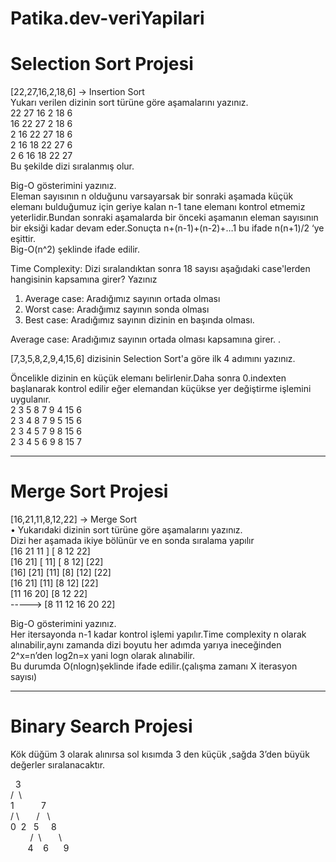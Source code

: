 # Patika.dev-veriYapilari  
# Selection Sort Projesi




[22,27,16,2,18,6] -> Insertion Sort <br>
Yukarı verilen dizinin sort türüne göre aşamalarını yazınız.<br>
22 27 16 2 18 6<br>
16 22 27 2 18 6 <br>
2 16 22 27 18 6<br>
2 16 18 22 27 6<br>
2 6 16 18 22 27 <br>
Bu şekilde dizi sıralanmış olur.<br>

Big-O gösterimini yazınız.<br>
Eleman sayısının n olduğunu varsayarsak bir sonraki aşamada  küçük elemanı bulduğumuz için geriye kalan n-1 tane elemanı kontrol etmemiz yeterlidir.Bundan sonraki aşamalarda bir önceki aşamanın eleman sayısının bir eksiği kadar devam eder.Sonuçta n+(n-1)+(n-2)+…1 bu ifade n(n+1)/2 ‘ye eşittir.<br> 
Big-O(n^2) şeklinde ifade edilir.<br>





Time Complexity: Dizi sıralandıktan sonra 18 sayısı aşağıdaki case'lerden hangisinin kapsamına girer? Yazınız
1.	Average case: Aradığımız sayının ortada olması
2.	Worst case: Aradığımız sayının sonda olması
3.	Best case: Aradığımız sayının dizinin en başında olması.

Average case: Aradığımız sayının ortada olması kapsamına girer.
.

[7,3,5,8,2,9,4,15,6] dizisinin Selection Sort'a göre ilk 4 adımını yazınız.
 
Öncelikle dizinin en küçük elemanı belirlenir.Daha sonra 0.indexten başlanarak kontrol edilir eğer elemandan küçükse yer değiştirme işlemini uygulanır.<br>
2 3 5 8 7 9 4 15 6<br>
2 3 4 8 7 9 5 15 6<br>
2 3 4 5 7 9 8 15 6<br>
2 3 4 5 6 9 8 15 7<br>
<hr>


# Merge Sort Projesi
[16,21,11,8,12,22] -> Merge Sort<br>
•	Yukarıdaki dizinin sort türüne göre aşamalarını yazınız.<br>
Dizi her aşamada ikiye bölünür ve en sonda sıralama yapılır<br>
        [16 21 11 ]                                               [ 8   12  22]<br>
[16  21]           [ 11]                                       [ 8   12]                 [22]<br>
[16]         [21]         [11]                                  [8]              [12]                  [22]<br>
[16  21]           [11]                                         [8       12]                            [22]<br>
[11 16 20]                                                       [8   12 22]<br>
----->  [8 11 12 16 20 22]<br>



Big-O gösterimini yazınız.<br>
Her itersayonda n-1 kadar kontrol işlemi yapılır.Time complexity n olarak alınabilir,aynı zamanda dizi  boyutu her adımda yarıya ineceğinden 2^x=n’den log2n=x yani logn olarak alınabilir.<br>
Bu durumda O(nlogn)şeklinde ifade edilir.(çalışma zamanı X iterasyon sayısı)<br>
<hr>


# Binary Search Projesi <br>
Kök düğüm 3 olarak alınırsa sol kısımda 3 den küçük ,sağda 3’den büyük değerler sıralanacaktır. <br>



  &nbsp; 3 <br>
       / &nbsp;\ <br>
    1&nbsp; &nbsp; &nbsp;&nbsp; &nbsp; &nbsp; 7 <br>
   /&nbsp;\ &nbsp;  &nbsp; &nbsp; / &nbsp; \ <br>
  0&nbsp; 2  &nbsp; 5 &nbsp; &nbsp; 8 <br>
&nbsp; &nbsp;&nbsp;&nbsp; &nbsp; / &nbsp;\ &nbsp;  &nbsp; &nbsp; \ <br>
&nbsp; &nbsp;&nbsp;&nbsp;&nbsp; 4 &nbsp;  &nbsp;6 &nbsp;&nbsp;&nbsp; &nbsp;9





















 

